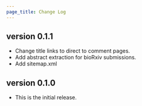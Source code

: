 ```yaml
---
page_title: Change Log
---
```


## version 0.1.1

* Change title links to direct to comment pages.
* Add abstract extraction for bioRxiv submissions.
* Add sitemap.xml

## version 0.1.0

* This is the initial release.